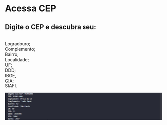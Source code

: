 <h1>Acessa CEP</h1>
<p><h2>Digite o CEP e descubra seu:</h2><br>Logradouro;<br>Complemento;<br>Bairro;<br>Localidade;<br>UF;<br>DDD;<br>IBGE,<br>GIA;<br>SIAFI.<p>
<img src = "/img/acessando_cep.png" alt = "acessando">